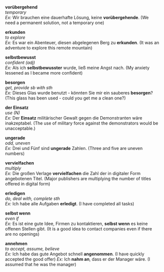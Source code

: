 **vorübergehend**  
*temporary*  
*Ex:* Wir brauchen eine dauerhafte Lösung, keine **vorübergehende**. (We need a permanent solution, not a temporary one)  

**erkunden**  
*to explore*  
*Ex:* Es war ein Abenteuer, diesen abgelegenen Berg zu **erkunden**. (It was an adventure to explore this remote mountain)

**selbstbewusst**  
*confident (adj)*  
*Ex:* Als ich **selbstbewusster** wurde, ließ meine Angst nach. (My anxiety lessened as I became more confident)

**besorgen**  
*get, provide sb with sth*  
*Ex:* Dieses Glas wurde benutzt - könnten Sie mir ein sauberes **besorgen**? (This glass has been used - could you get me a clean one?)

**der Einsatz**  
*use (N)*  
*Ex:* Der **Einsatz** militärischer Gewalt gegen die Demonstranten wäre inakzeptabel. (The use of military force against the demonstrators would be unacceptable.)

**ungerade**  
*odd, uneven*  
*Ex:* Drei und Fünf sind **ungerade** Zahlen. (Three and five are uneven numbers)

**vervielfachen**  
*multiply*  
*Ex:* Die großen Verlage **vervielfachen** die Zahl der in digitaler Form angebotenen Titel. (Major publishers are multiplying the number of titles offered in digital form)

**erledigen**  
*do, deal with, complete sth*  
*Ex:* Ich habe alle Aufgaben **erledigt**. (I have completed all tasks)

**selbst wenn**  
*even if*  
*Ex:* Es ist eine gute Idee, Firmen zu kontaktieren, **selbst wenn** es keine offenen Stellen gibt. (It is a good idea to contact companies even if there are no openings)

**annehmen**  
*to accept, assume, believe*  
*Ex:* Ich habe das gute Angebot schnell **angenommen**. (I have quickly accepted the good offer)
*Ex:* Ich **nahm an**, dass er der Manager wäre. (I assumed that he was the manager)
